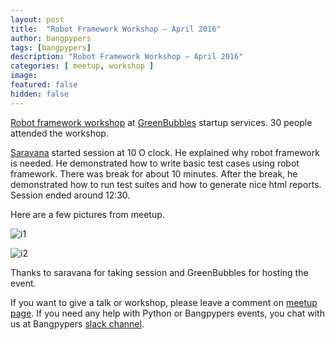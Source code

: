 ```yaml
---
layout: post
title:  "Robot Framework Workshop – April 2016"
author: bangpypers
tags: [bangpypers]
description: "Robot Framework Workshop – April 2016"
categories: [ meetup, workshop ]
image:
featured: false
hidden: false
---
```


[Robot framework workshop](http://www.meetup.com/BangPypers/events/229041862/) at [GreenBubbles](http://greenbubbles.in/) startup services. 30 people attended the workshop.

[Saravana](https://github.com/madhavan020985) started session at 10 O clock. He explained why robot framework is needed. He demonstrated how to write basic test cases using robot framework. There was break for about 10 minutes. After the break, he demonstrated how to run test suites and how to generate nice html reports. Session ended around 12:30.

Here are a few pictures from meetup.

![i1](http://photos2.meetupstatic.com/photos/event/2/f/6/0/highres_448452128.jpeg)

![i2](http://photos1.meetupstatic.com/photos/event/2/f/6/5/highres_448452133.jpeg)


Thanks to saravana for taking session and GreenBubbles for hosting the event.

If you want to give a talk or workshop, please leave a comment on [meetup page](http://meetup.com/BangPypers/). If you need any help with Python or Bangpypers events, you chat with us at Bangpypers [slack channel](https://bangpypers.herokuapp.com).
